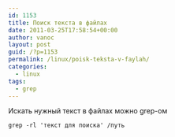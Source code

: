 ```yaml
---
id: 1153
title: Поиск текста в файлах
date: 2011-03-25T17:58:54+00:00
author: vanoc
layout: post
guid: /?p=1153
permalink: /linux/poisk-teksta-v-faylah/
categories:
  - linux
tags:
  - grep
---
```

Искать нужный текст в файлах можно grep-ом

`grep -rl 'текст для поиска' /путь`